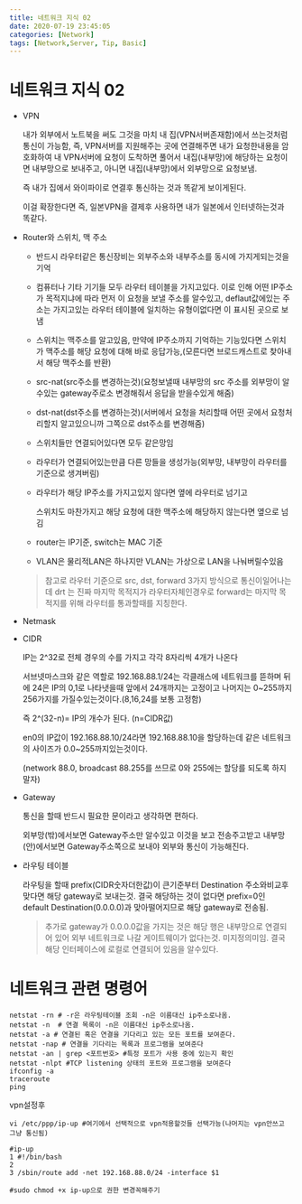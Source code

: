```yaml
---
title: 네트워크 지식 02
date: 2020-07-19 23:45:05
categories: [Network]
tags: [Network,Server, Tip, Basic]
---
```


# 네트워크 지식 02

- VPN

  내가 외부에서 노트북을 써도 그것을 마치 내 집(VPN서버존재함)에서 쓰는것처럼 통신이 가능함, 즉, VPN서버를 지원해주는 곳에 연결해주면 내가 요청한내용을 암호화하여 내 VPN서버에 요청이 도착하면 풀어서 내집(내부망)에 해당하는 요청이면 내부망으로 보내주고, 아니면 내집(내부망)에서 외부망으로 요청보냄.

  즉 내가 집에서 와이파이로 연결후 통신하는 것과 똑같게 보이게된다.

  이걸 확장한다면 즉, 일본VPN을 결제후 사용하면 내가 일본에서 인터넷하는것과 똑같다.

  

- Router와 스위치, 맥 주소

  - 반드시 라우터같은 통신장비는 외부주소와 내부주소를 동시에 가지게되는것을 기억

  - 컴퓨터나 기타 기기들 모두 라우터 테이블을 가지고있다. 이로 인해 어떤 IP주소가 목적지냐에 따라 먼저 이 요청을 보낼 주소를 알수있고, deflaut값에있는 주소는 가지고있는 라우터 테이블에 일치하는 유형이없다면 이 표시된 곳으로 보냄

  - 스위치는 맥주소를 알고있음, 만약에 IP주소까지 기억하는 기능있다면 스위치가 맥주소를 해당 요청에 대해 바로 응답가능,(모른다면 브로드캐스트로 찾아내서 해당 맥주소를 반환)

  - src-nat(src주소를 변경하는것)(요청보낼때 내부망의 src 주소를 외부망이 알수있는 gateway주로소 변경해줘서 응답을 받을수있게 해줌)

  - dst-nat(dst주소를 변경하는것)(서버에서 요청을 처리할때 어떤 곳에서 요청처리할지 알고있으니까 그쪽으로 dst주소를 변경해줌)

  - 스위치들만 연결되어있다면 모두 같은망임

  - 라우터가 연결되어있는만큼 다른 망들을 생성가능(외부망, 내부망이 라우터를 기준으로 생겨버림)

  - 라우터가 해당 IP주소를 가지고있지 않다면 옆에 라우터로 넘기고

    스위치도 마찬가지고 해당 요청에 대한 맥주소에 해당하지 않는다면 옆으로 넘김

  - router는 IP기준, switch는 MAC 기준

  - VLAN은 물리적LAN은 하나지만 VLAN는 가상으로 LAN을 나눠버릴수있음

  

  > 참고로 라우터 기준으로 src, dst, forward 3가지 방식으로 통신이일어나는데 drt 는 진짜 마지막 목적지가 라우터자체인경우로 forward는 마지막 목적지를 위해 라우터를 통과할때를 지칭한다.

- Netmask

- CIDR

  IP는 2^32로 전체 경우의 수를 가지고 각각 8자리씩 4개가 나온다

  서브넷마스크와 같은 역할로 192.168.88.1/24는 각클래스에 네트워크를 뜯하며 뒤에 24은 IP의 0,1로 나타냇을때 앞에서 24개까지는 고정이고 나머지는 0~255까지 256가지를 가질수있는것이다.(8,16,24를 보통 고정함)

  즉 2^(32-n)= IP의 개수가 된다. (n=CIDR값)

  en0의 IP값이 192.168.88.10/24라면  192.168.88.10을 할당하는데 같은 네트워크의 사이즈가 0.0~255까지있는것이다.

  (network 88.0, broadcast 88.255를 쓰므로 0와 255에는 할당를 되도록 하지말자)

- Gateway

  통신을 할때 반드시 필요한 문이라고 생각하면 편하다. 

  외부망(밖)에서보면 Gateway주소만 알수있고 이것을 보고 전송주고받고 내부망(안)에서보면 Gateway주소쪽으로 보내야 외부와 통신이 가능해진다.


- 라우팅 테이블

  라우팅을 할때 prefix(CIDR숫자더한값)이 큰기준부터 Destination 주소와비교후 맞다면 해당 gateway로 보내는것.  결국 해당하는 것이 없다면 prefix=0인 default Destination(0.0.0.0)과 맞아떨어지므로 해당  gateway로 전송됨.

  > 추가로  gateway가 0.0.0.0값을 가지는 것은 해당 행은 내부망으로 연결되어 있어 외부 네트워크로 나갈 게이트웨이가 없다는것. 미지정의미임. 결국 해당 인터페이스에 로컬로 연결되어 있음을 알수있다.

# 네트워크 관련 명령어

```
netstat -rn # -r은 라우팅테이블 조회 -n은 이름대신 ip주소로나옴.
netstat -n  # 연결 목록이 -n은 이름대신 ip주소로나옴.
netstat -a # 연결된 혹은 연결을 기다리고 있는 모든 포트를 보여준다.
netstat -nap # 연결을 기다리는 목록과 프로그램을 보여준다
netstat -an | grep <포트번호> #특정 포트가 사용 중에 있는지 확인 
netstat -nlpt #TCP listening 상태의 포트와 프로그램을 보여준다
ifconfig -a
traceroute
ping

```

vpn설정후 

```
vi /etc/ppp/ip-up #여기에서 선택적으로 vpn적용할것들 선택가능(나머지는 vpn안쓰고 그냥 통신됨)

#ip-up
1 #!/bin/bash
2
3 /sbin/route add -net 192.168.88.0/24 -interface $1

#sudo chmod +x ip-up으로 권한 변경꼭해주기
```

